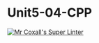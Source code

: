 # Unit5-04-CPP
[![Mr Coxall's Super Linter](https://github.com/ICS3U-Programming-VanN/Unit5-04-CPP/workflows/Mr%20Coxall's%20Super%20Linter/badge.svg)](https://github.com/ICS3U-Programming-VanN/Unit5-04-CPP/actions/)

